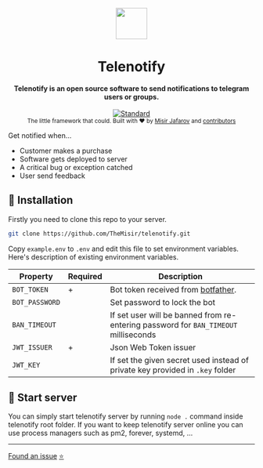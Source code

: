 <p align="center">
  <img width="64" height="64" src="https://i.imgur.com/a6hmtwZ.png)](https://i.imgur.com/a6hmtwZ.png">
</p>
<h1 align="center">Telenotify</h1>

<div align="center">
  <strong>Telenotify is an open source software to send notifications to telegram users or groups.</strong>
</div>
<br />

<div align="center">
  <!-- Standard -->
  <a href="https://standardjs.com">
    <img src="https://img.shields.io/badge/code%20style-standard-brightgreen.svg?style=flat-square"
      alt="Standard" />
  </a>
</div>

<div align="center">
  <sub>The little framework that could. Built with ❤︎ by
  <a href="https://twitter.com/themisir">Misir Jafarov</a> and
  <a href="https://github.com/TheMisir/telenotify/graphs/contributors">
    contributors
  </a>
</div>

Get notified when...

* Customer makes a purchase
* Software gets deployed to server
* A critical bug or exception catched
* User send feedback

## 🔮 Installation

Firstly you need to clone this repo to your server.

```sh
git clone https://github.com/TheMisir/telenotify.git
```

Copy `example.env` to `.env` and edit this file to set environment variables. Here's description of existing environment variables.

|Property|Required|Description|
|--|--|--|
|`BOT_TOKEN`|+|Bot token received from [botfather](https://t.me/botfather).|
|`BOT_PASSWORD`||Set password to lock the bot|
|`BAN_TIMEOUT`||If set user will be banned from re-entering password for `BAN_TIMEOUT` milliseconds|
|`JWT_ISSUER`|+|Json Web Token issuer|
|`JWT_KEY`||If set the given secret used instead of private key provided in `.key` folder|

## 🌟 Start server

You can simply start telenotify server by running `node .` command inside telenotify root folder. If you want to keep telenotify server online you can use process managers such as pm2, forever, systemd, ...

---

[Found an issue](https://github.com/TheMisir/telenotify/issues/new)  [⭐](https://github.com/TheMisir/telenotify)
